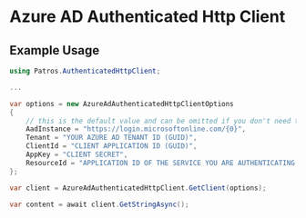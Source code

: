Azure AD Authenticated Http Client
==================================

Example Usage
-------------

```csharp
using Patros.AuthenticatedHttpClient;

...

var options = new AzureAdAuthenticatedHttpClientOptions
{
    // this is the default value and can be omitted if you don't need to change it
    AadInstance = "https://login.microsoftonline.com/{0}",
    Tenant = "YOUR AZURE AD TENANT ID (GUID)",
    ClientId = "CLIENT APPLICATION ID (GUID)",
    AppKey = "CLIENT SECRET",
    ResourceId = "APPLICATION ID OF THE SERVICE YOU ARE AUTHENTICATING TO (GUID)"
};

var client = AzureAdAuthenticatedHttpClient.GetClient(options);

var content = await client.GetStringAsync();
```